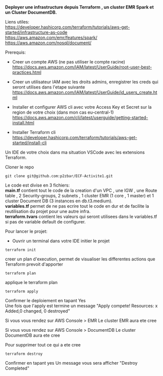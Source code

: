  **Deployer une infrastructure depuis Terraform , un cluster EMR Spark et un Cluster DocumentDB.**

Liens utiles:  
https://developer.hashicorp.com/terraform/tutorials/aws-get-started/infrastructure-as-code  
https://aws.amazon.com/emr/features/spark/  
https://aws.amazon.com/nosql/document/

Prerequis:
- Creer un compte AWS (ne pas utiliser le compte racine)  
https://docs.aws.amazon.com/IAM/latest/UserGuide/root-user-best-practices.html

- Creer un utilisateur IAM avec les droits admins, enregistrer les creds qui seront utilises dans l'etape suivante  
https://docs.aws.amazon.com/IAM/latest/UserGuide/id_users_create.html

- Installer et configurer AWS cli avec votre Access Key et Secret sur la region de votre choix (dans mon cas eu-central-1)  
https://docs.aws.amazon.com/cli/latest/userguide/getting-started-install.html

- Installer Terraform cli  
  https://developer.hashicorp.com/terraform/tutorials/aws-get-started/install-cli

Un IDE de votre choix dans ma situation VSCode avec les extensions Terraform.

Cloner le repo
```
git clone git@github.com:p2zbar/ECF-Activite1.git
```
 
Le code est divise en 3 fichiers:  
**main.tf** contient tout le code de la creation d'un VPC , une IGW , une Route table , 2 Security-groups, 2 subnets , 1 cluster EMR (1 core , 1 master) et 1 cluster Document DB (3 instances en db.t3.medium).  
**variables.tf** permet de ne pas ecrire tout le code en dur et de facilite la reutilisation du projet pour une autre infra.  
**terraform.tvars** contient les valeurs qui seront utilisees dans le variables.tf si pas de variable default de configurer.

Pour lancer le projet:
- Ouvrir un terminal dans votre IDE
initier le projet
```
terraform init 
```
creer un plan d'execution, permet de visualiser les differentes actions que Terraform prevoit d'apporter
```
terraform plan
```
applique le terraform plan
```
terraform apply
```

Confirmer le deploiement en tapant Yes  
Une fois que l'apply est termine un message "Apply compete! Resources: x Added,0 changed, 0 destroyed"  

Si vous vous rendez sur AWS Console > EMR 
Le cluster EMR aura ete cree

Si vous vous rendez sur AWS Console > DocumentDB
Le cluster DocumentDB aura ete cree

Pour supprimer tout ce qui a ete cree
```
terraform destroy
```
Confirmer en tapant yes
Un message vous sera afficher "Destroy Completed"
